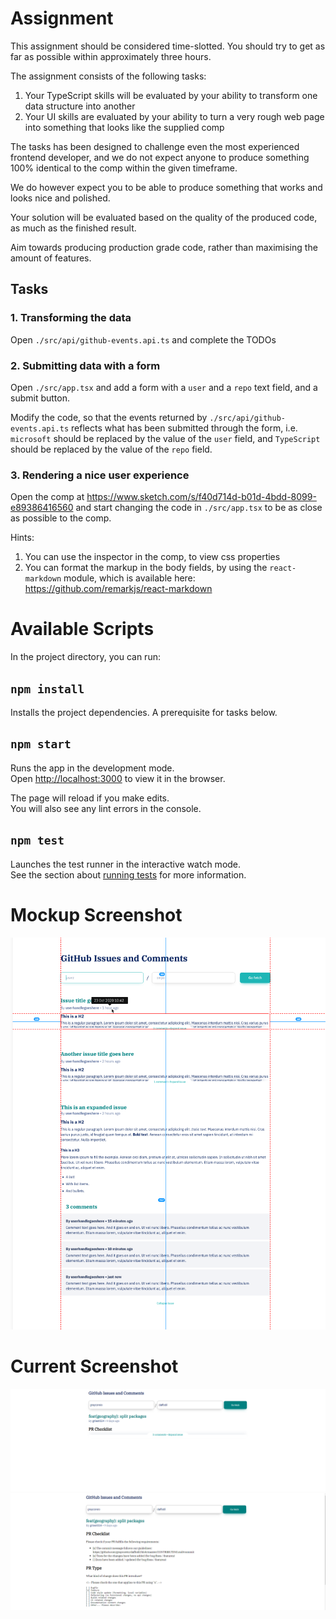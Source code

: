 # Assignment

This assignment should be considered time-slotted. You should try to get as far as possible within approximately three hours. 

The assignment consists of the following tasks:
1. Your TypeScript skills will be evaluated by your ability to transform one data structure into another
2. Your UI skills are evaluated by your ability to turn a very rough web page into something that looks like the supplied comp

The tasks has been designed to challenge even the most experienced frontend developer, and we do not expect anyone to produce 
something 100% identical to the comp within the given timeframe.

We do however expect you to be able to produce something that works and looks nice and polished.

Your solution will be evaluated based on the quality of the produced code, as much as the finished result. 

Aim towards producing production grade code, rather than maximising the amount of features.

## Tasks

### 1. Transforming the data

Open `./src/api/github-events.api.ts` and complete the TODOs

### 2. Submitting data with a form

Open `./src/app.tsx` and add a form with a `user` and a `repo` text field, and a submit button.

Modify the code, so that the events returned by `./src/api/github-events.api.ts` reflects what has been submitted through the form, i.e. `microsoft` 
should be replaced by the value of the `user` field, and `TypeScript` should be replaced by the value of the `repo` field.

### 3. Rendering a nice user experience

Open the comp at https://www.sketch.com/s/f40d714d-b01d-4bdd-8099-e89386416560 and start changing the code in `./src/app.tsx` to be as close as possible to the comp.

Hints: 
1. You can use the inspector in the comp, to view css properties
2. You can format the markup in the body fields, by using the `react-markdown` module, which is available here: https://github.com/remarkjs/react-markdown

# Available Scripts

In the project directory, you can run:

## `npm install`

Installs the project dependencies. A prerequisite for tasks below.

## `npm start`

Runs the app in the development mode.<br />
Open [http://localhost:3000](http://localhost:3000) to view it in the browser.

The page will reload if you make edits.<br />
You will also see any lint errors in the console.

## `npm test`

Launches the test runner in the interactive watch mode.<br />
See the section about [running tests](https://facebook.github.io/create-react-app/docs/running-tests) for more information.

# Mockup Screenshot
![image](public/Screenshot_3.png)

# Current Screenshot
![image](public/Screenshot_2.png)
![image](public/Screenshot_1.png)
